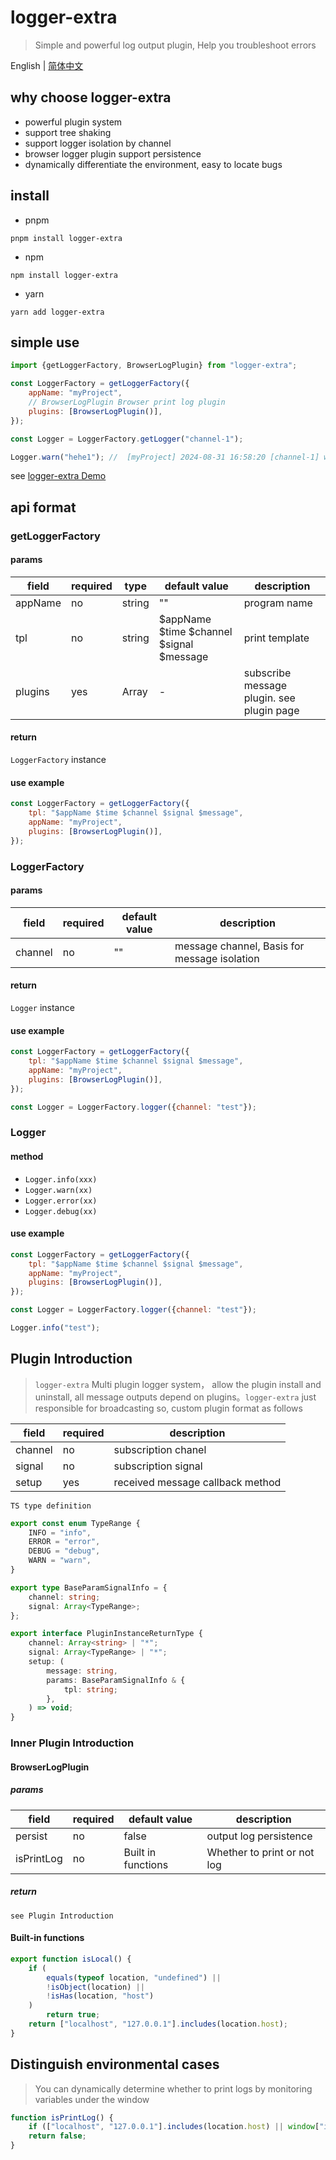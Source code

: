 # logger-extra

> Simple and powerful log output plugin, Help you troubleshoot errors

English | [简体中文](https://github.com/a572251465/fast-logger/blob/main/README-zh.md)

## why choose logger-extra

- powerful plugin system
- support tree shaking
- support logger isolation by channel
- browser logger plugin support persistence
- dynamically differentiate the environment, easy to locate bugs

## install

- pnpm

```shell
pnpm install logger-extra
```

- npm

```shell
npm install logger-extra
```

- yarn

```shell
yarn add logger-extra
```

## simple use

```javascript
import {getLoggerFactory, BrowserLogPlugin} from "logger-extra";

const LoggerFactory = getLoggerFactory({
    appName: "myProject",
    // BrowserLogPlugin Browser print log plugin 
    plugins: [BrowserLogPlugin()],
});

const Logger = LoggerFactory.getLogger("channel-1");

Logger.warn("hehe1"); //  [myProject] 2024-08-31 16:58:20 [channel-1] warn hehe1
```

see [logger-extra Demo](https://gitee.com/li_haohao_1/logger-extra-demo)

## api format

### getLoggerFactory

#### params

| field   | required | type            | default value                            | description                               |
|---------|----------|-----------------|------------------------------------------|-------------------------------------------|
| appName | no       | string          | ""                                       | program name                              |
| tpl     | no       | string          | $appName $time $channel $signal $message | print template                            |
| plugins | yes      | Array<Function> | -                                        | subscribe message plugin. see plugin page |

#### return

`LoggerFactory` instance

#### use example

```javascript
const LoggerFactory = getLoggerFactory({
    tpl: "$appName $time $channel $signal $message",
    appName: "myProject",
    plugins: [BrowserLogPlugin()],
});
```

### LoggerFactory

#### params

| field   | required | default value | description                                  |
|---------|----------|---------------|----------------------------------------------|
| channel | no       | ""            | message channel, Basis for message isolation |

#### return

`Logger` instance

#### use example

```javascript
const LoggerFactory = getLoggerFactory({
    tpl: "$appName $time $channel $signal $message",
    appName: "myProject",
    plugins: [BrowserLogPlugin()],
});

const Logger = LoggerFactory.logger({channel: "test"});
```

### Logger

#### method

- `Logger.info(xxx)`
- `Logger.warn(xx)`
- `Logger.error(xx)`
- `Logger.debug(xx)`

#### use example

```javascript
const LoggerFactory = getLoggerFactory({
    tpl: "$appName $time $channel $signal $message",
    appName: "myProject",
    plugins: [BrowserLogPlugin()],
});

const Logger = LoggerFactory.logger({channel: "test"});

Logger.info("test");
```

## Plugin Introduction

> `logger-extra` Multi plugin logger system， allow the plugin install and
> uninstall, all message outputs depend on plugins。`logger-extra` just
> responsible for broadcasting
> so, custom plugin format as follows

| field   | required | description                      |
|---------|----------|----------------------------------|
| channel | no       | subscription chanel              |
| signal  | no       | subscription signal              |
| setup   | yes      | received message callback method |

`TS type definition`

```typescript
export const enum TypeRange {
    INFO = "info",
    ERROR = "error",
    DEBUG = "debug",
    WARN = "warn",
}

export type BaseParamSignalInfo = {
    channel: string;
    signal: Array<TypeRange>;
};

export interface PluginInstanceReturnType {
    channel: Array<string> | "*";
    signal: Array<TypeRange> | "*";
    setup: (
        message: string,
        params: BaseParamSignalInfo & {
            tpl: string;
        },
    ) => void;
}
```

### Inner Plugin Introduction

#### BrowserLogPlugin

##### params

| field      | required | default value      | description                 |
|------------|----------|--------------------|-----------------------------|
| persist    | no       | false              | output log persistence      |
| isPrintLog | no       | Built in functions | Whether to print or not log |

##### return

`see Plugin Introduction`

#### Built-in functions

```typescript
export function isLocal() {
    if (
        equals(typeof location, "undefined") ||
        !isObject(location) ||
        !isHas(location, "host")
    )
        return true;
    return ["localhost", "127.0.0.1"].includes(location.host);
}
```

## Distinguish environmental cases

> You can dynamically determine whether to print logs by monitoring variables
> under the window

```javascript
function isPrintLog() {
    if (["localhost", "127.0.0.1"].includes(location.host) || window["isPrintLog"] == 1) return true;
    return false;
}
```